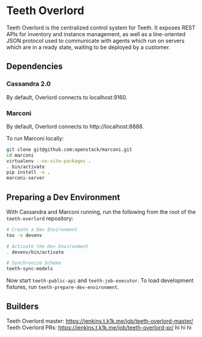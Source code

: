 # Teeth Overlord

Teeth Overlord is the centralized control system for Teeth. It exposes REST
APIs for inventory and instance management, as well as a line-oriented JSON
protocol used to communicate with agents which run on servers which are in a
ready state, waiting to be deployed by a customer.

## Dependencies

### Cassandra 2.0

By default, Overlord connects to localhost:9160.

### Marconi

By default, Overlord connects to http://localhost:8888.

To run Marconi locally:

```bash
git clone git@github.com:openstack/marconi.git
cd marconi
virtualenv --no-site-packages .
. bin/activate
pip install -e .
marconi-server
```

## Preparing a Dev Environment

With Cassandra and Marconi running, run the following from the root of the
`teeth-overlord` repository:

```bash
# Create a Dev Environment
tox -e devenv

# Activate the Dev Environment
. devenv/bin/activate

# Synchronize Schema
teeth-sync-models
```

Now start `teeth-public-api` and `teeth-job-executor`. To load development
fixtures, run `teeth-prepare-dev-environment`.

## Builders

Teeth Overlord master: https://jenkins.t.k1k.me/job/teeth-overlord-master/
Teeth Overlord PRs: https://jenkins.t.k1k.me/job/teeth-overlord-pr/
hi
hi
hi
